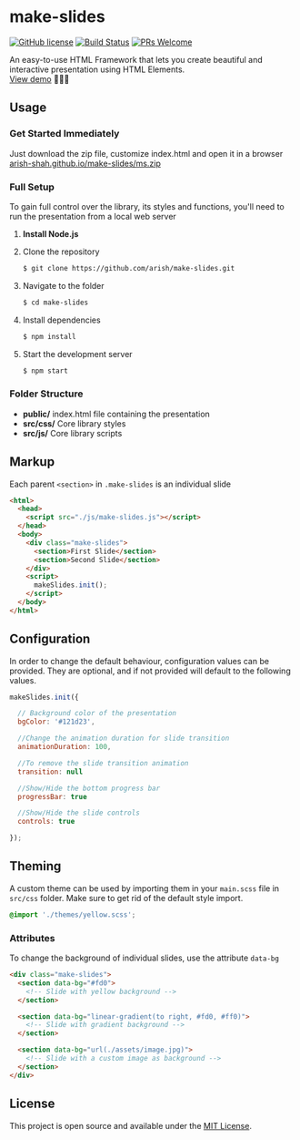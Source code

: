 # make-slides

[![GitHub license](https://img.shields.io/github/license/Arish-Shah/make-slides?color=blue)](https://github.com/Arish-Shah/make-slides/blob/master/LICENSE) [![Build Status](https://travis-ci.com/Arish-Shah/make-slides.svg?branch=master)](https://travis-ci.com/Arish-Shah/make-slides) [![PRs Welcome](https://img.shields.io/badge/PRs-welcome-brightgreen.svg)]()

An easy-to-use HTML Framework that lets you create beautiful and interactive presentation using HTML Elements.\
[View demo](https://arish-shah.github.io/make-slides)
🌈📝🚀

## Usage

### Get Started Immediately

Just download the zip file, customize index.html and open it in a browser\
[arish-shah.github.io/make-slides/ms.zip](https://arish-shah.github.io/make-slides/ms.zip)

### Full Setup

To gain full control over the library, its styles and functions, you'll need to run the presentation from a local web server

1. **Install Node.js**

1. Clone the repository

   ```sh
   $ git clone https://github.com/arish/make-slides.git
   ```

1. Navigate to the folder
   ```sh
   $ cd make-slides
   ```
1. Install dependencies
   ```sh
   $ npm install
   ```
1. Start the development server
   ```sh
   $ npm start
   ```

### Folder Structure

- **public/** index.html file containing the presentation
- **src/css/** Core library styles
- **src/js/** Core library scripts

## Markup

Each parent `<section>` in `.make-slides` is an individual slide

```html
<html>
  <head>
    <script src="./js/make-slides.js"></script>
  </head>
  <body>
    <div class="make-slides">
      <section>First Slide</section>
      <section>Second Slide</section>
    </div>
    <script>
      makeSlides.init();
    </script>
  </body>
</html>
```

## Configuration

In order to change the default behaviour, configuration values can be provided. They are optional, and if not provided will default to the following values.

```javascript
makeSlides.init({

  // Background color of the presentation
  bgColor: '#121d23',

  //Change the animation duration for slide transition
  animationDuration: 100,

  //To remove the slide transition animation
  transition: null

  //Show/Hide the bottom progress bar
  progressBar: true

  //Show/Hide the slide controls
  controls: true

});
```

## Theming

A custom theme can be used by importing them in your `main.scss` file in `src/css` folder. Make sure to get rid of the default style import.

```scss
@import './themes/yellow.scss';
```

### Attributes

To change the background of individual slides, use the attribute `data-bg`

```html
<div class="make-slides">
  <section data-bg="#fd0">
    <!-- Slide with yellow background -->
  </section>

  <section data-bg="linear-gradient(to right, #fd0, #ff0)">
    <!-- Slide with gradient background -->
  </section>

  <section data-bg="url(./assets/image.jpg)">
    <!-- Slide with a custom image as background -->
  </section>
</div>
```

## License

This project is open source and available under the [MIT License](LICENSE).
